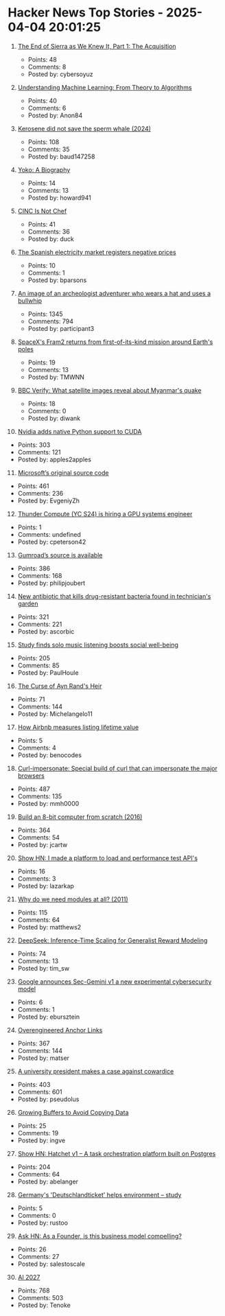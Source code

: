 # Hacker News Top Stories - 2025-04-04 20:01:25

1. [The End of Sierra as We Knew It, Part 1: The Acquisition](https://www.filfre.net/2025/04/the-end-of-sierra-as-we-knew-it-part-1-the-acquisition/)
   - Points: 48
   - Comments: 8
   - Posted by: cybersoyuz

2. [Understanding Machine Learning: From Theory to Algorithms](https://www.cs.huji.ac.il/~shais/UnderstandingMachineLearning/copy.html)
   - Points: 40
   - Comments: 6
   - Posted by: Anon84

3. [Kerosene did not save the sperm whale (2024)](https://edconway.substack.com/p/no-kerosene-did-not-save-the-sperm)
   - Points: 108
   - Comments: 35
   - Posted by: baud147258

4. [Yoko: A Biography](https://www.newstatesman.com/culture/books/book-of-the-day/2025/03/the-yoko-ono-problem)
   - Points: 14
   - Comments: 13
   - Posted by: howard941

5. [CINC Is Not Chef](https://cinc.sh/)
   - Points: 41
   - Comments: 36
   - Posted by: duck

6. [The Spanish electricity market registers negative prices](https://aleasoft.com/negative-prices-spanish-electricity-market/)
   - Points: 10
   - Comments: 1
   - Posted by: bparsons

7. [An image of an archeologist adventurer who wears a hat and uses a bullwhip](https://theaiunderwriter.substack.com/p/an-image-of-an-archeologist-adventurer)
   - Points: 1345
   - Comments: 794
   - Posted by: participant3

8. [SpaceX's Fram2 returns from first-of-its-kind mission around Earth's poles](https://www.cnn.com/2025/04/04/science/spacex-fram2-mission-return-earth/index.html)
   - Points: 19
   - Comments: 13
   - Posted by: TMWNN

9. [BBC Verify: What satellite images reveal about Myanmar's quake](https://www.bbc.com/news/videos/cn4wzyv21jvo)
   - Points: 18
   - Comments: 0
   - Posted by: diwank

10. [Nvidia adds native Python support to CUDA](https://thenewstack.io/nvidia-finally-adds-native-python-support-to-cuda/)
   - Points: 303
   - Comments: 121
   - Posted by: apples2apples

11. [Microsoft’s original source code](https://www.gatesnotes.com/home/home-page-topic/reader/microsoft-original-source-code)
   - Points: 461
   - Comments: 236
   - Posted by: EvgeniyZh

12. [Thunder Compute (YC S24) is hiring a GPU systems engineer](https://www.ycombinator.com/companies/thunder-compute/jobs/fRSS8JQ-systems-engineer)
   - Points: 1
   - Comments: undefined
   - Posted by: cpeterson42

13. [Gumroad’s source is available](https://github.com/antiwork/gumroad)
   - Points: 386
   - Comments: 168
   - Posted by: philipjoubert

14. [New antibiotic that kills drug-resistant bacteria found in technician's garden](https://www.nature.com/articles/d41586-025-00945-z)
   - Points: 321
   - Comments: 221
   - Posted by: ascorbic

15. [Study finds solo music listening boosts social well-being](https://phys.org/news/2025-03-solo-music-boosts-social.html)
   - Points: 205
   - Comments: 85
   - Posted by: PaulHoule

16. [The Curse of Ayn Rand's Heir](https://www.theatlantic.com/ideas/archive/2025/03/ayn-rand-peikoff-inheritance-battle/682219/)
   - Points: 71
   - Comments: 144
   - Posted by: Michelangelo11

17. [How Airbnb measures listing lifetime value](https://medium.com/airbnb-engineering/how-airbnb-measures-listing-lifetime-value-a603bf05142c)
   - Points: 5
   - Comments: 4
   - Posted by: benocodes

18. [Curl-impersonate: Special build of curl that can impersonate the major browsers](https://github.com/lwthiker/curl-impersonate)
   - Points: 487
   - Comments: 135
   - Posted by: mmh0000

19. [Build an 8-bit computer from scratch (2016)](https://eater.net/8bit/)
   - Points: 364
   - Comments: 54
   - Posted by: jcartw

20. [Show HN: I made a platform to load and performance test API's](https://buzzbench.io/)
   - Points: 16
   - Comments: 3
   - Posted by: lazarkap

21. [Why do we need modules at all? (2011)](https://groups.google.com/g/erlang-programming/c/LKLesmrss2k)
   - Points: 115
   - Comments: 64
   - Posted by: matthews2

22. [DeepSeek: Inference-Time Scaling for Generalist Reward Modeling](https://arxiv.org/abs/2504.02495)
   - Points: 74
   - Comments: 13
   - Posted by: tim_sw

23. [Google announces Sec-Gemini v1 a new experimental cybersecurity model](https://security.googleblog.com/2025/04/google-launches-sec-gemini-v1-new.html)
   - Points: 6
   - Comments: 1
   - Posted by: ebursztein

24. [Overengineered Anchor Links](https://thirty-five.com/overengineered-anchoring)
   - Points: 367
   - Comments: 144
   - Posted by: matser

25. [A university president makes a case against cowardice](https://www.newyorker.com/news/q-and-a/a-university-president-makes-a-case-against-cowardice)
   - Points: 403
   - Comments: 601
   - Posted by: pseudolus

26. [Growing Buffers to Avoid Copying Data](https://johnnysswlab.com/growing-buffers-to-avoid-copying-data/)
   - Points: 25
   - Comments: 19
   - Posted by: ingve

27. [Show HN: Hatchet v1 – A task orchestration platform built on Postgres](https://github.com/hatchet-dev/hatchet)
   - Points: 204
   - Comments: 64
   - Posted by: abelanger

28. [Germany's 'Deutschlandticket' helps environment – study](https://www.dw.com/en/germanys-deutschlandticket-helps-environment-study/a-72128647)
   - Points: 5
   - Comments: 0
   - Posted by: rustoo

29. [Ask HN: As a Founder, is this business model compelling?](undefined)
   - Points: 26
   - Comments: 27
   - Posted by: salestoscale

30. [AI 2027](https://ai-2027.com/)
   - Points: 768
   - Comments: 503
   - Posted by: Tenoke

